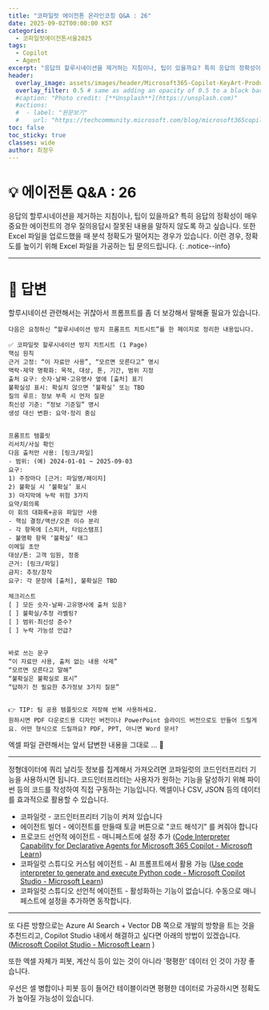 ```yaml
---
title: "코파일럿 에이전톤 온라인코칭 Q&A : 26"
date: 2025-09-02T00:00:00 KST
categories:
  - 코파일럿에이전톤서울2025
tags:
  - Copilot
  - Agent
excerpt: "응답의 할루시네이션을 제거하는 지침이나, 팁이 있을까요? 특히 응답의 정확성이 매우 중요한 에이전트의 경우 질의응답시 잘못된 내용을 말하지 않도록 하고 싶습니다. 또한 Excel 파일을 업로드했을 때 분석 정확도가 떨어지는 경우가 있습니다. 이런 경우, 정확도를 높이기 위해 Excel 파일을 가공하는 팁 문의드립니다. "
header:
  overlay_image: assets/images/header/Microsoft365-Copilot-KeyArt-Productivity-6K-01.png
  overlay_filter: 0.5 # same as adding an opacity of 0.5 to a black background
  #caption: "Photo credit: [**Unsplash**](https://unsplash.com)"
  #actions:
  #  - label: "원문보기"
  #    url: "https://techcommunity.microsoft.com/blog/microsoft365copilotblog/what%E2%80%99s-new-in-microsoft-365-copilot--july-2025/4438253"
toc: false
toc_sticky: true
classes: wide
author: 최정우
---
```


# 💡 에이전톤 Q&A : 26

응답의 할루시네이션을 제거하는 지침이나, 팁이 있을까요? 특히 응답의 정확성이 매우 중요한 에이전트의 경우 질의응답시 잘못된 내용을 말하지 않도록 하고 싶습니다. 또한 Excel 파일을 업로드했을 때 분석 정확도가 떨어지는 경우가 있습니다. 이런 경우, 정확도를 높이기 위해 Excel 파일을 가공하는 팁 문의드립니다. 
{: .notice--info}

---

# 📝 답변

할루시네이션 관련해서는 귀찮아서 프롬프트를 좀 더 보강해서 말해줄 필요가 있습니다.

```
다음은 요청하신 “할루시네이션 방지 프롬프트 치트시트”를 한 페이지로 정리한 내용입니다.

✅ 코파일럿 할루시네이션 방지 치트시트 (1 Page)
핵심 원칙
근거 고정: “이 자료만 사용”, “모르면 모른다고” 명시
맥락·제약 명확화: 목적, 대상, 톤, 기간, 범위 지정
출처 요구: 숫자·날짜·고유명사 옆에 [출처] 표기
불확실성 표시: 확실치 않으면 ‘불확실’ 또는 TBD
질의 루프: 정보 부족 시 먼저 질문
최신성 기준: “정보 기준일” 명시
생성 대신 변환: 요약·정리 중심


프롬프트 템플릿
리서치/사실 확인
다음 출처만 사용: [링크/파일]
- 범위: (예) 2024-01-01 ~ 2025-09-03
요구:
1) 주장마다 [근거: 파일명/페이지]
2) 불확실 시 ‘불확실’ 표시
3) 마지막에 누락 위험 3가지
요약/회의록
이 회의 대화록+공유 파일만 사용
- 핵심 결정/액션/오픈 이슈 분리
- 각 항목에 [스피커, 타임스탬프]
- 불명확 항목 ‘불확실’ 태그
이메일 초안
대상/톤: 고객 임원, 정중
근거: [링크/파일]
금지: 추정/창작
요구: 각 문장에 [출처], 불확실은 TBD

체크리스트
[ ] 모든 숫자·날짜·고유명사에 출처 있음?
[ ] 불확실/추정 라벨링?
[ ] 범위·최신성 준수?
[ ] 누락 가능성 언급?


바로 쓰는 문구
“이 자료만 사용, 출처 없는 내용 삭제”
“모르면 모른다고 말해”
“불확실은 불확실로 표시”
“답하기 전 필요한 추가정보 3가지 질문”


👉 TIP: 팀 공용 템플릿으로 저장해 반복 사용하세요. 
원하시면 PDF 다운로드용 디자인 버전이나 PowerPoint 슬라이드 버전으로도 만들어 드릴게요. 어떤 형식으로 드릴까요? PDF, PPT, 아니면 Word 문서?
```


엑셀 파일 관련해서는 앞서 답변한 내용을 그대로 ... 🙂

---

정형데이터에 쿼리 날리듯 정보를 집계해서 가져오려면 코파일럿의 코드인터프리터 기능을 사용하시면 됩니다. 코드인터프리터는 사용자가 원하는 기능을 달성하기 위해 파이썬 등의 코드를 작성하여 직접 구동하는 기능입니다. 엑셀이나 CSV, JSON 등의 데이터를 효과적으로 활용할 수 있습니다.

- 코파일럿 - 코드인터프리터 기능이 켜져 있습니다
- 에이전트 빌더 - 에이전트를 만들때 토글 버튼으로 "코드 해석기" 를 켜줘야 합니다
- 프로코드 선언적 에이전트 - 매니페스트에 설정 추가 ([Code Interpreter Capability for Declarative Agents for Microsoft 365 Copilot - Microsoft Learn](https://learn.microsoft.com/en-us/microsoft-365-copilot/extensibility/code-interpreter))
- 코파일럿 스튜디오 커스텀 에이전트 - AI 프롬프트에서 활용 가능 ([Use code interpreter to generate and execute Python code - Microsoft Copilot Studio - Microsoft Learn](https://learn.microsoft.com/en-us/microsoft-copilot-studio/code-interpreter-for-prompts))
- 코파일럿 스튜디오 선언적 에이전트 - 활성화하는 기능이 없습니다. 수동으로 매니페스트에 설정을 추가하면 동작합니다.

---

또 다른 방향으로는 Azure AI Search + Vector DB 쪽으로 개발의 방향을 트는 것을 추천드리고, Copilot Studio 내에서 해결하고 싶다면 아래의 방법이 있겠습니다. ([Microsoft Copilot Studio - Microsoft Learn](https://learn.microsoft.com/en-us/microsoft-copilot-studio/knowledge-copilot-studio) )

또한 엑셀 자체가 피봇, 계산식 등이 있는 것이 아니라 '평평한' 데이터 인 것이 가장 좋습니다. 

우선은 셀 병합이나 피봇 등이 들어간 테이블이라면 평평한 데이터로 가공하시면 정확도가 높아질 가능성이 있습니다. 
